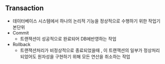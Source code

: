 ## Transaction

- 데이터베이스 시스템에서 하나의 논리적 기능을 정상적으로 수행하기 위한 작업기본단위
 - Commit
    - 트랜잭션이 성공적으로 완료되어 DB에반영하는 작업
 - Rollback
    - 트랜잭션처리가 비정상적으로 종료되었을때 , 이 트랜잭션의 일부가 정상처리 되었어도 원자성을 구현하기 위해 모든 연산을 취소하는 작업